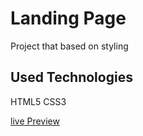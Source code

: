 # Landing Page
Project that based on styling

## Used Technologies


HTML5 CSS3

[live Preview](https://landingg-page.netlify.app/)